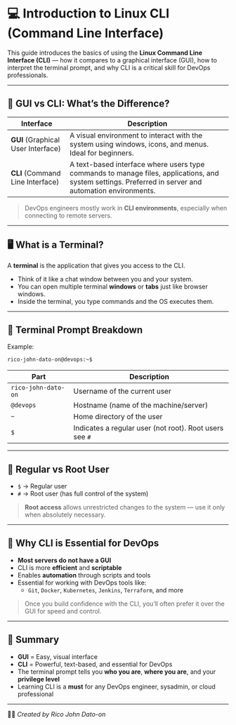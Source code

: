 # 💻 Introduction to Linux CLI (Command Line Interface)

This guide introduces the basics of using the **Linux Command Line Interface (CLI)** — how it compares to a graphical interface (GUI), how to interpret the terminal prompt, and why CLI is a critical skill for DevOps professionals.

---

## 🧠 GUI vs CLI: What’s the Difference?

| Interface                          | Description                                                                                                                                           |
| ---------------------------------- | ----------------------------------------------------------------------------------------------------------------------------------------------------- |
| **GUI** (Graphical User Interface) | A visual environment to interact with the system using windows, icons, and menus. Ideal for beginners.                                                |
| **CLI** (Command Line Interface)   | A text-based interface where users type commands to manage files, applications, and system settings. Preferred in server and automation environments. |

> DevOps engineers mostly work in **CLI environments**, especially when connecting to remote servers.

---

## 🖥️ What is a Terminal?

A **terminal** is the application that gives you access to the CLI.

- Think of it like a chat window between you and your system.
- You can open multiple terminal **windows** or **tabs** just like browser windows.
- Inside the terminal, you type commands and the OS executes them.

---

## 📌 Terminal Prompt Breakdown

Example:

```bash
rico-john-dato-on@devops:~$
```

| Part                | Description                                             |
| ------------------- | ------------------------------------------------------- |
| `rico-john-dato-on` | Username of the current user                            |
| `@devops`           | Hostname (name of the machine/server)                   |
| `~`                 | Home directory of the user                              |
| `$`                 | Indicates a regular user (not root). Root users see `#` |

---

## 🔐 Regular vs Root User

- `$` → Regular user
- `#` → Root user (has full control of the system)

> **Root access** allows unrestricted changes to the system — use it only when absolutely necessary.

---

## 🚀 Why CLI is Essential for DevOps

- **Most servers do not have a GUI**
- CLI is more **efficient** and **scriptable**
- Enables **automation** through scripts and tools
- Essential for working with DevOps tools like:
  - `Git`, `Docker`, `Kubernetes`, `Jenkins`, `Terraform`, and more

> Once you build confidence with the CLI, you’ll often prefer it over the GUI for speed and control.

---

## 📝 Summary

- **GUI** = Easy, visual interface
- **CLI** = Powerful, text-based, and essential for DevOps
- The terminal prompt tells you **who you are**, **where you are**, and your **privilege level**
- Learning CLI is a **must** for any DevOps engineer, sysadmin, or cloud professional

---

🧑‍💻 _Created by Rico John Dato-on_
